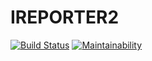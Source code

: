# IREPORTER2

[![Build Status](https://travis-ci.com/KabohaJeanMark/IREPORTER2.svg?branch=develope)](https://travis-ci.com/KabohaJeanMark/IREPORTER2)
[![Maintainability](https://api.codeclimate.com/v1/badges/49bf7c17c87a537a1de3/maintainability)](https://codeclimate.com/github/KabohaJeanMark/IREPORTER2/maintainability)
